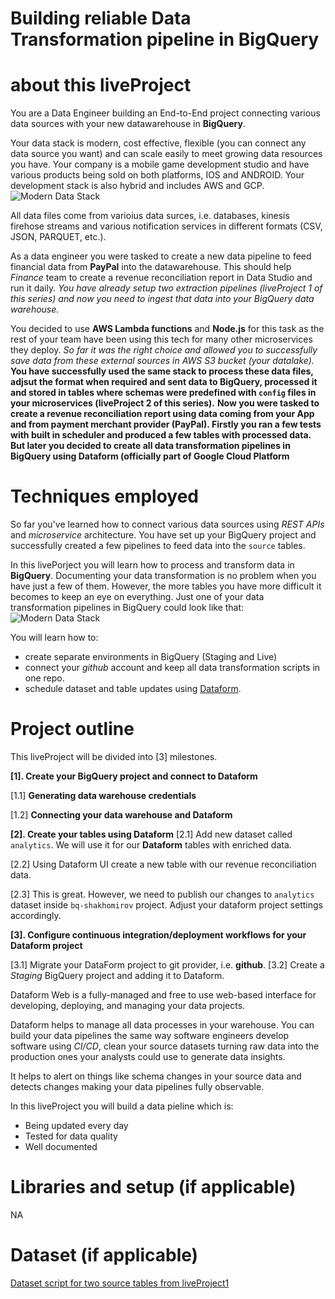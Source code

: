 
# Building reliable Data Transformation pipeline in BigQuery


# about this liveProject
You are a Data Engineer building an End-to-End project connecting various data sources with your new datawarehouse in **BigQuery**.

Your data stack is modern, cost effective, flexible (you can connect any data source you want) and can scale easily to meet growing data resources you have. Your company is a mobile game development studio and have various products being sold on both platforms, IOS and ANDROID. Your development stack is also hybrid and includes AWS and GCP. 
![Modern Data Stack](https://mydataschool.com/liveprojects/img/modernDataStack.png)

All data files come from varioius data surces, i.e. databases, kinesis firehose streams and various notification services in different formats (CSV, JSON, PARQUET, etc.). 

As a data engineer you were tasked to create a new data pipeline to feed financial data from **PayPal** into the datawarehouse. This should help *Finance* team to create a revenue reconciliation report in Data Studio and run it daily. *You have already setup two extraction pipelines (liveProject 1 of this series) and now you need to ingest that data into your BigQuery data warehouse.*

You decided to use **AWS Lambda functions** and **Node.js** for this task as the rest of your team have been using this tech for many other microservices they deploy.
*So far it was the right choice and allowed you to successfully save data from these external sources in AWS S3 bucket (your datalake).*
**You have successfully used the same stack to process these data files, adjsut the format when required and sent data to BigQuery, processed it and stored in tables where schemas were predefined with `config` files in your microservices (liveProject 2 of this series).**
**Now you were tasked to create a revenue reconciliation report using data coming from your App and from payment merchant provider (PayPal). Firstly you ran a few tests with built in scheduler and produced a few tables with processed data. But later you decided to create all data transformation pipelines in BigQuery using Dataform (officially part of Google Cloud Platform**


# Techniques employed

So far you've learned how to connect various data sources using *REST APIs* and *microservice* architecture. You have set up your BigQuery project and successfully created a few pipelines to feed data into the `source` tables.

In this livePorject you will learn how to process and transform data in **BigQuery**. Documenting your data transformation is no problem when you have just a few of them. However, the more tables you have more difficult it becomes to keep an eye on everything. Just one of your data transformation pipelines in BigQuery could look like that:
![Modern Data Stack](https://mydataschool.com/liveprojects/img/s2-LP3-pipeline.gif)

You will learn how to:
- create separate environments in BigQuery (Staging and Live)
- connect your *github* account and keep all data transformation scripts in one repo.
- schedule dataset and table updates using [Dataform](dataform.co).


# Project outline

This liveProject will be divided into [3] milestones.

**[1]. Create your BigQuery project and connect to Dataform**

[1.1] **Generating data warehouse credentials**

[1.2] **Connecting your data warehouse and Dataform**

**[2]. Create your tables using Dataform**
[2.1] Add new dataset called `analytics`. We will use it for our **Dataform** tables with enriched data.

[2.2] Using Dataform UI create a new table with our revenue reconciliation data.

[2.3] This is great. However, we need to publish our changes to `analytics` dataset inside `bq-shakhomirov` project. Adjust your dataform project settings accordingly.


**[3]. Configure continuous integration/deployment workflows for your Dataform project**

[3.1] Migrate your DataForm project to git provider, i.e. **github**.
[3.2] Create a *Staging* BigQuery project and adding it to Dataform.


Dataform Web is a fully-managed and free to use web-based interface for developing, deploying, and managing your data projects.

Dataform helps to manage all data processes in your warehouse. You can build your data pipelines the same way software engineers develop software using *CI/CD*, clean your source datasets turning raw data into the production ones your analysts could use to generate data insights.

It helps to alert on things like schema changes in your source data and detects changes making your data pipelines fully observable.

In this liveProject you will build a data pieline which is:
- Being updated every day
- Tested for data quality
- Well documented



# Libraries and setup (if applicable)

NA



# Dataset (if applicable)

[Dataset script for two source tables from liveProject1]()



